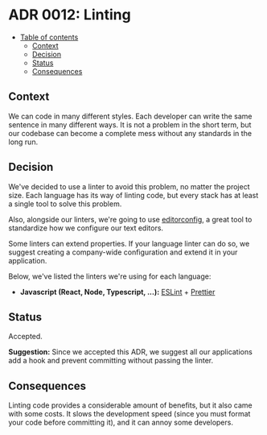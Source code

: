 # ADR 0012: Linting

* [Table of contents](#)
  * [Context](#context)
  * [Decision](#decision)
  * [Status](#status)
  * [Consequences](#consequences)

## Context

We can code in many different styles. Each developer can write the same sentence in many different ways. It is not a problem in the short term, but our codebase can become a complete mess without any standards in the long run.

## Decision

We've decided to use a linter to avoid this problem, no matter the project size. Each language has its way of linting code, but every stack has at least a single tool to solve this problem.

Also, alongside our linters, we're going to use [editorconfig](https://editorconfig.org/), a great tool to standardize how we configure our text editors.

Some linters can extend properties. If your language linter can do so, we suggest creating a company-wide configuration and extend it in your application.

Below, we've listed the linters we're using for each language:

* **Javascript (React, Node, Typescript, ...):** [ESLint](https://eslint.org/) + [Prettier](https://prettier.io)

## Status

Accepted.

**Suggestion:** Since we accepted this ADR, we suggest all our applications add a hook and prevent committing without passing the linter.

## Consequences

Linting code provides a considerable amount of benefits, but it also came with some costs. It slows the development speed (since you must format your code before committing it), and it can annoy some developers.
